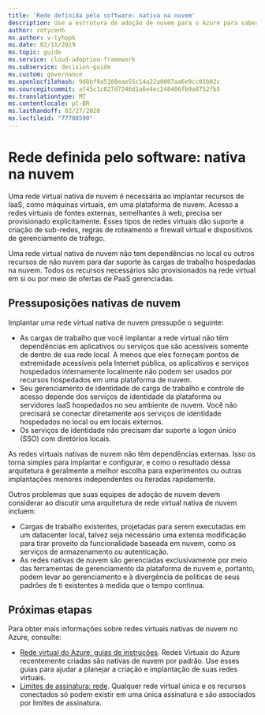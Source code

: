 ```yaml
---
title: 'Rede definida pelo software: nativa na nuvem'
description: Use a estrutura de adoção de nuvem para o Azure para saber mais sobre redes virtuais nativas de nuvem, que são necessárias para implantar VMs na nuvem.
author: rotycenh
ms.author: v-tyhopk
ms.date: 02/11/2019
ms.topic: guide
ms.service: cloud-adoption-framework
ms.subservice: decision-guide
ms.custom: governance
ms.openlocfilehash: 9d8bf9a5188eae55c14a22a8007aa6e9cc01b02c
ms.sourcegitcommit: af45c1c027d7246d1a6e4ec248406fb9a8752fb5
ms.translationtype: MT
ms.contentlocale: pt-BR
ms.lasthandoff: 02/27/2020
ms.locfileid: "77708590"
---
```

# <a name="software-defined-networking-cloud-native"></a>Rede definida pelo software: nativa na nuvem

Uma rede virtual nativa de nuvem é necessária ao implantar recursos de IaaS, como máquinas virtuais, em uma plataforma de nuvem. Acesso a redes virtuais de fontes externas, semelhantes à web, precisa ser provisionado explicitamente. Esses tipos de redes virtuais dão suporte a criação de sub-redes, regras de roteamento e firewall virtual e dispositivos de gerenciamento de tráfego.

Uma rede virtual nativa de nuvem não tem dependências no local ou outros recursos de não nuvem para dar suporte às cargas de trabalho hospedadas na nuvem. Todos os recursos necessários são provisionados na rede virtual em si ou por meio de ofertas de PaaS gerenciadas.

## <a name="cloud-native-assumptions"></a>Pressuposições nativas de nuvem

Implantar uma rede virtual nativa de nuvem pressupõe o seguinte:

- As cargas de trabalho que você implantar a rede virtual não têm dependências em aplicativos ou serviços que são acessíveis somente de dentro de sua rede local. A menos que eles forneçam pontos de extremidade acessíveis pela Internet pública, os aplicativos e serviços hospedados internamente localmente não podem ser usados por recursos hospedados em uma plataforma de nuvem.
- Seu gerenciamento de identidade de carga de trabalho e controle de acesso depende dos serviços de identidade da plataforma ou servidores IaaS hospedados no seu ambiente de nuvem. Você não precisará se conectar diretamente aos serviços de identidade hospedados no local ou em locais externos.
- Os serviços de identidade não precisam dar suporte a logon único (SSO) com diretórios locais.

As redes virtuais nativas de nuvem não têm dependências externas. Isso os torna simples para implantar e configurar, e como o resultado dessa arquitetura é geralmente a melhor escolha para experimentos ou outras implantações menores independentes ou iteradas rapidamente.

Outros problemas que suas equipes de adoção de nuvem devem considerar ao discutir uma arquitetura de rede virtual nativa de nuvem incluem:

- Cargas de trabalho existentes, projetadas para serem executadas em um datacenter local, talvez seja necessário uma extensa modificação para tirar proveito da funcionalidade baseada em nuvem, como os serviços de armazenamento ou autenticação.
- As redes nativas de nuvem são gerenciadas exclusivamente por meio das ferramentas de gerenciamento da plataforma de nuvem e, portanto, podem levar ao gerenciamento e à divergência de políticas de seus padrões de ti existentes à medida que o tempo continua.

## <a name="next-steps"></a>Próximas etapas

Para obter mais informações sobre redes virtuais nativas de nuvem no Azure, consulte:

- [Rede virtual do Azure: guias de instruções](https://docs.microsoft.com/azure/virtual-network/virtual-network-vnet-plan-design-arm). Redes Virtuais do Azure recentemente criadas são nativas de nuvem por padrão. Use esses guias para ajudar a planejar a criação e implantação de suas redes virtuais.
- [Limites de assinatura: rede](https://docs.microsoft.com/azure/azure-subscription-service-limits?toc=/azure/virtual-network/toc.json#networking-limits). Qualquer rede virtual única e os recursos conectados só podem existir em uma única assinatura e são associados por limites de assinatura.
